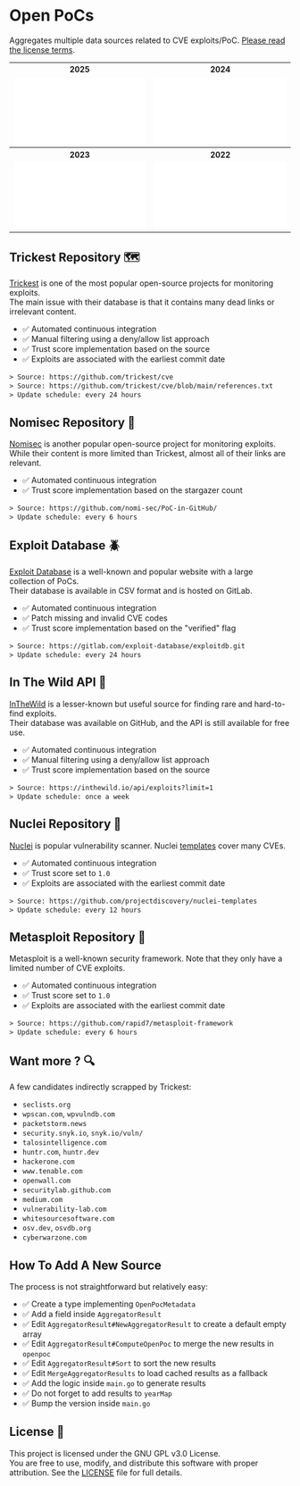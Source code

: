# Open PoCs [<img src="https://github.com/oneaudit/openpoc/actions/workflows/main.yaml/badge.svg" alt="" align="right">](https://github.com/oneaudit/openpoc/actions/workflows/main.yaml)

Aggregates multiple data sources related to CVE exploits/PoC. [Please read the license terms](#license-).

<table>
  <tr>
    <th align="center">2025</th>
    <th align="center">2024</th>
  </tr>
  <tr>
    <td align="center">
      <img alt="" width="400" src=".github/images/2025.svg" alt=""/>
    </td>
    <td align="center">
      <img alt="" width="400" src=".github/images/2024.svg" alt=""/>
    </td>
  </tr>
  <tr>
    <th align="center">2023</th>
    <th align="center">2022</th>
  </tr>
  <tr>
    <td align="center">
      <img alt="" width="400" src=".github/images/2023.svg" alt=""/>
    </td>
    <td align="center">
      <img alt="" width="400" src=".github/images/2022.svg" alt=""/>
    </td>
  </tr>
</table>

## Trickest Repository 🗺️

[Trickest](https://github.com/trickest/cve) is one of the most popular open-source projects for monitoring exploits.<br>
The main issue with their database is that it contains many dead links or irrelevant content.<br>

* ✅ Automated continuous integration
* ✅ Manual filtering using a deny/allow list approach
* ✅ Trust score implementation based on the source
* ✅ Exploits are associated with the earliest commit date

```
> Source: https://github.com/trickest/cve
> Source: https://github.com/trickest/cve/blob/main/references.txt
> Update schedule: every 24 hours
```

## Nomisec Repository 👑

[Nomisec](https://github.com/nomi-sec/PoC-in-GitHub/) is another popular open-source project for monitoring exploits.<br>
 While their content is more limited than Trickest, almost all of their links are relevant.

* ✅ Automated continuous integration
* ✅ Trust score implementation based on the stargazer count


```
> Source: https://github.com/nomi-sec/PoC-in-GitHub/
> Update schedule: every 6 hours
```

## Exploit Database 🪲

[Exploit Database](https://www.exploit-db.com/) is a well-known and popular website with a large collection of PoCs.<br>
Their database is available in CSV format and is hosted on GitLab.

* ✅ Automated continuous integration
* ✅ Patch missing and invalid CVE codes
* ✅ Trust score implementation based on the "verified" flag

```
> Source: https://gitlab.com/exploit-database/exploitdb.git
> Update schedule: every 24 hours
```

## In The Wild API 🫏

[InTheWild](https://inthewild.io/) is a lesser-known but useful source for finding rare and hard-to-find exploits.<br>
Their database was available on GitHub, and the API is still available for free use.

* ✅ Automated continuous integration
* ✅ Manual filtering using a deny/allow list approach
* ✅ Trust score implementation based on the source

```
> Source: https://inthewild.io/api/exploits?limit=1
> Update schedule: once a week
```

## Nuclei Repository 🐲

[Nuclei](https://github.com/projectdiscovery/nuclei) is popular vulnerability scanner. Nuclei [templates](https://github.com/projectdiscovery/nuclei-templates) cover many CVEs.

* ✅ Automated continuous integration
* ✅ Trust score set to `1.0`
* ✅ Exploits are associated with the earliest commit date

```
> Source: https://github.com/projectdiscovery/nuclei-templates
> Update schedule: every 12 hours
```

## Metasploit Repository 🚢

Metasploit is a well-known security framework. Note that they only have a limited number of CVE exploits.

* ✅ Automated continuous integration
* ✅ Trust score set to `1.0`
* ✅ Exploits are associated with the earliest commit date

```
> Source: https://github.com/rapid7/metasploit-framework
> Update schedule: every 6 hours
```

## Want more ? 🔍

A few candidates indirectly scrapped by Trickest:

* `seclists.org`
* `wpscan.com`, `wpvulndb.com`
* `packetstorm.news`
* `security.snyk.io`, `snyk.io/vuln/`
* `talosintelligence.com`
* `huntr.com`, `huntr.dev`
* `hackerone.com`
* `www.tenable.com`
* `openwall.com`
* `securitylab.github.com`
* `medium.com`
* `vulnerability-lab.com`
* `whitesourcesoftware.com`
* `osv.dev`, `osvdb.org`
* `cyberwarzone.com`

## How To Add A New Source

The process is not straightforward but relatively easy:

* ✅ Create a type implementing `OpenPocMetadata`
* ✅ Add a field inside `AggregatorResult`
* ✅ Edit `AggregatorResult#NewAggregatorResult` to create a default empty array
* ✅ Edit `AggregatorResult#ComputeOpenPoc` to merge the new results in `openpoc`
* ✅ Edit `AggregatorResult#Sort` to sort the new results
* ✅ Edit `MergeAggregatorResults` to load cached results as a fallback
* ✅ Add the logic inside `main.go` to generate results
* ✅ Do not forget to add results to `yearMap`
* ✅ Bump the version inside `main.go`

## License 📄

This project is licensed under the GNU GPL v3.0 License.<br>
You are free to use, modify, and distribute this software with proper attribution. See the [LICENSE](LICENSE) file for full details.
